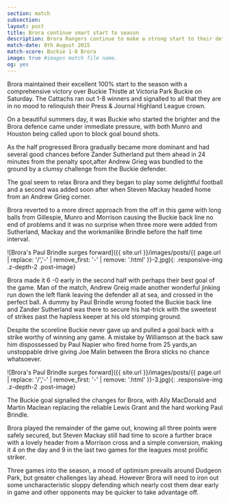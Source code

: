 ```yaml
---
section: match
subsection:
layout: post
title: Brora continue smart start to season
description: Brora Rangers continue to make a strong start to their defence of the Highland League crown as they travel to Buckie Thistle and return with 3 points and two hat tricks.
match-date: 8th August 2015
match-score: Buckie 1-8 Brora
image: true #images match file name.
og: yes
---
```

Brora maintained their excellent 100% start to the season with a comprehensive victory over Buckie Thistle at Victoria Park Buckie on Saturday. The Cattachs ran out 1-8 winners and signalled to all that they are in no mood to relinquish their Press & Journal Highland League crown. 

On a beautiful summers day, it was Buckie who started the brighter and the Brora defence came under immediate pressure, with both Munro and Houston being called upon to block goal bound shots. 

As the half progressed Brora gradually became more dominant and had several good chances before Zander Sutherland put them ahead in 24 minutes from the penalty spot,after Andrew Grieg was bundled to the ground by a clumsy challenge from the Buckie defender.

 The goal seem to relax Brora and they began to play some delightful football and a second was added soon after when Steven Mackay headed home from an Andrew Grieg corner. 

Brora reverted to a more direct approach from the off in this game with long balls from Gillespie, Munro and Morrison causing the Buckie back line no end of problems and it was no surprise when three more were added from Sutherland, Mackay and the workmanlike Brindle before the half time interval. 

![Brora's Paul Brindle surges forward]({{ site.url }}/images/posts/{{ page.url | replace: '/','-' | remove_first: '-' | remove: '.html' }}-2.jpg){: .responsive-img .z-depth-2 .post-image}

Brora made it 6 -0 early in the second half with perhaps their best goal of the game. Man of the match, Andrew Greig made another wonderful jinking run down the left flank leaving the defender all at sea, and crossed in the perfect ball. A dummy by Paul Brindle wrong footed the Buckie back line and Zander Sutherland was there to secure his hat-trick with the sweetest of strikes past the hapless keeper at his old stomping ground. 

Despite the scoreline Buckie never gave up and pulled a goal back with a strike worthy of winning any game. A mistake by Williamson at the back saw him dispossessed by Paul Napier who fired home from 25 yards,an unstoppable drive giving Joe Malin between the Brora sticks no chance whatsoever. 

![Brora's Paul Brindle surges forward]({{ site.url }}/images/posts/{{ page.url | replace: '/','-' | remove_first: '-' | remove: '.html' }}-3.jpg){: .responsive-img .z-depth-2 .post-image}

The Buckie goal signalled the changes for Brora, with Ally MacDonald and Martin Maclean replacing the reliable Lewis Grant and the hard working Paul Brindle. 

Brora played the remainder of the game out, knowing all three points were safely secured, but Steven Mackay still had time to score a further brace with a lovely header from a Morrison cross and a simple conversion, making it 4 on the day and 9 in the last two games for the leagues most prolific striker. 



Three games into the season, a mood of optimism prevails around Dudgeon Park, but greater challenges lay ahead. However Brora will need to iron out some uncharacteristic sloppy defending which nearly cost them dear early in game and other opponents may be quicker to take advantage off. 